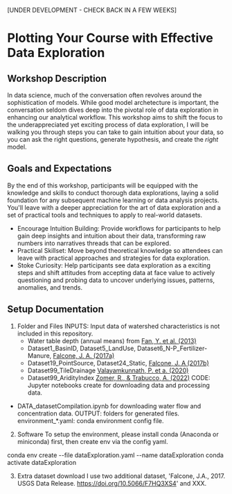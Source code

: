 [UNDER DEVELOPMENT - CHECK BACK IN A FEW WEEKS]
# Plotting Your Course with Effective Data Exploration

## Workshop Description
In data science, much of the conversation often revolves around the sophistication of models. While good model archetecture is important, the conversation seldom dives deep into the pivotal role of data exploration in enhancing our analytical workflow. This workshop aims to shift the focus to the underappreciated yet exciting process of data exploration, I will be walking you through steps you can take to gain intuition about your data, so you can ask the right questions, generate hypothesis, and create the _right_ model. 

## Goals and Expectations
By the end of this workshop, participants will be equipped with the knowledge and skills to conduct thorough data explorations, laying a solid foundation for any subsequent machine learning or data analysis projects. You'll leave with a deeper appreciation for the art of data exploration and a set of practical tools and techniques to apply to real-world datasets.
* Encourage Intuition Building: Provide workflows for participants to help gain deep insights and intuition about their data, transforming raw numbers into narratives threads that can be explored.
* Practical Skillset: Move beyond theoretical knowledge so attendees can leave with practical approaches and strategies for data exploration.
* Stoke Curiosity: Help participants see data exploration as a exciting steps and shift attitudes from accepting data at face value to actively questioning and probing data to uncover underlying issues, patterns, anomalies, and trends.

## Setup Documentation
1. Folder and Files
INPUTS: Input data of watershed characteristics is not included in this repository.
    - Water table depth (annual means) from [Fan, Y. et al. (2013)](www.doi.org/10.1126/science.1229881)
    - Dataset1_BasinID, Dataset5_LandUse, Dataset6_N-P_Fertilizer-Manure, [Falcone, J. A. (2017a)](www.doi.org/10.5066/F7TX3CKP)
    - Dataset19_PointSource, Dataset24_Static, [Falcone, J. A (2017b)](www.doi.org/10.5066/F7HQ3XS4)
    - Dataset99_TileDrainage [Valayamkunnath, P. et a. (2020)](www.doi.org/10.1038/s41597-020-00596-x)
    - Dataset99_AridityIndex [Zomer, R., & Trabucco, A. (2022)](www.doi.org/10.6084/M9.FIGSHARE.7504448.V6)
CODE: Jupyter notebooks create for downloading data and processing data.
- DATA_datasetCompilation.ipynb for downloading water flow and concentration data.
OUTPUT: folders for generated files. 
environment_*.yaml: conda environment config file.

2. Software
To setup the environment, please install conda (Anaconda or miniconda) first, then create env via the config yaml.

conda env create --file dataExploration.yaml --name dataExploration
conda activate dataExploration

3. Extra dataset download
I use two additional dataset, 'Falcone, J.A., 2017. USGS Data Release. https://doi.org/10.5066/F7HQ3XS4' and XXX. 